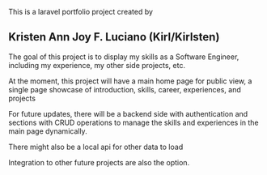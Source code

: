 This is a laravel portfolio project created by 
## Kristen Ann Joy F. Luciano (Kirl/Kirlsten)

The goal of this project is to display my skills as a Software Engineer, including my experience, my other side projects, etc.

At the moment, this project will have a main home page for public view, a single page showcase of introduction, skills, career, experiences, and projects

For future updates, there will be a backend side with authentication and sections with CRUD operations to manage the skills and experiences in the main page dynamically. 

There might also be a local api for other data to load

Integration to other future projects are also the option.
